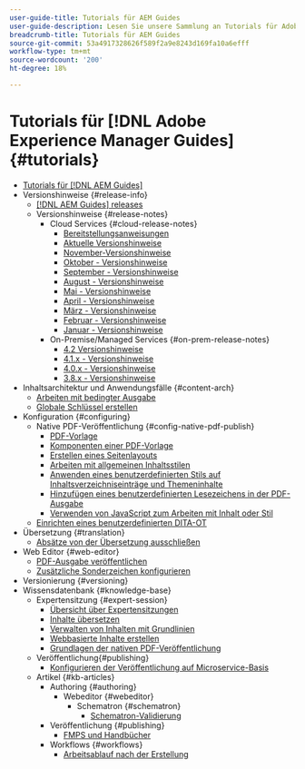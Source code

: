 ```yaml
---
user-guide-title: Tutorials für AEM Guides
user-guide-description: Lesen Sie unsere Sammlung an Tutorials für Adobe Experience Manager Guides.
breadcrumb-title: Tutorials für AEM Guides
source-git-commit: 53a4917328626f589f2a9e8243d169fa10a6efff
workflow-type: tm+mt
source-wordcount: '200'
ht-degree: 18%

---
```



# Tutorials für [!DNL Adobe Experience Manager Guides] {#tutorials}

+ [Tutorials für [!DNL AEM Guides]](overview.md)
+ Versionshinweise {#release-info}
   + [[!DNL AEM Guides] releases](./release-info/latest-release-info.md)
   + Versionshinweise {#release-notes}
      + Cloud Services {#cloud-release-notes}
         + [Bereitstellungsanweisungen](./release-info/deploy-xml-on-aemaacs.md)
         + [Aktuelle Versionshinweise](./release-info/release-notes-2023.2.0.md)
         + [November-Versionshinweise](./release-info/release-notes-2022.11.0.md)
         + [Oktober - Versionshinweise](./release-info/release-notes-2022.10.0.md)
         + [September - Versionshinweise](./release-info/release-notes-2022.9.0.md)
         + [August - Versionshinweise](./release-info/release-notes-2022.8.0.md)
         + [Mai - Versionshinweise](./release-info/release-notes-2022.5.0.md)
         + [April - Versionshinweise](./release-info/release-notes-2022.4.0.md)
         + [März - Versionshinweise](./release-info/release-notes-2022.3.0.md)
         + [Februar - Versionshinweise](./release-info/release-notes-2022.2.0.md)
         + [Januar - Versionshinweise](./release-info/release-notes-2022.1.0.md)
      + On-Premise/Managed Services {#on-prem-release-notes}
         + [4.2 Versionshinweise](./release-info/release-notes-4.2.md)
         + [4.1.x - Versionshinweise](./release-info/release-notes-4.1.md)
         + [4.0.x - Versionshinweise](https://helpx.adobe.com/xml-documentation-for-experience-manager/release-note/release-notes-xml-documentation-solution-4-0.html)
         + [3.8.x - Versionshinweise](https://helpx.adobe.com/xml-documentation-for-experience-manager/release-note/release-notes-xml-documentation-solution-3-8.html)
+ Inhaltsarchitektur und Anwendungsfälle {#content-arch}
   + [Arbeiten mit bedingter Ausgabe](./content-architecture/create-and-use-conditions.md)
   + [Globale Schlüssel erstellen](./content-architecture/create-global-keys.md)
+ Konfiguration {#configuring}
   + Native PDF-Veröffentlichung {#config-native-pdf-publish}
      + [PDF-Vorlage](./native-pdf/pdf-template.md)
      + [Komponenten einer PDF-Vorlage](./native-pdf/components-pdf-template.md)
      + [Erstellen eines Seitenlayouts](./native-pdf/design-page-layout.md)
      + [Arbeiten mit allgemeinen Inhaltsstilen](./native-pdf/stylesheet.md)
      + [Anwenden eines benutzerdefinierten Stils auf Inhaltsverzeichniseinträge und Themeninhalte](./native-pdf/custom-style-toc.md)
      + [Hinzufügen eines benutzerdefinierten Lesezeichens in der PDF-Ausgabe](./native-pdf/add-custom-bookmark.md)
      + [Verwenden von JavaScript zum Arbeiten mit Inhalt oder Stil](./native-pdf/use-javascript-content-style.md)
   + [Einrichten eines benutzerdefinierten DITA-OT](./configuring/setup-a-custom-dita-ot.md)
+ Übersetzung {#translation}
   + [Absätze von der Übersetzung ausschließen](./translation/exclude-paragraphs-from-translation.md)
+ Web Editor {#web-editor}
   + [PDF-Ausgabe veröffentlichen](./web-editor/native-pdf-web-editor.md)
   + [Zusätzliche Sonderzeichen konfigurieren](./web-editor/configure-additional-special-characters.md)
+ Versionierung {#versioning}
+ Wissensdatenbank {#knowledge-base}
   + Expertensitzung {#expert-session}
      + [Übersicht über Expertensitzungen](./knowledge-base/expert-sessions/expert-session.md)
      + [Inhalte übersetzen](./knowledge-base/expert-sessions/translating-content-using-aem-guides-oct22.md)
      + [Verwalten von Inhalten mit Grundlinien](./knowledge-base/expert-sessions/baselines-dec22.md)
      + [Webbasierte Inhalte erstellen](./knowledge-base/expert-sessions/webbased-authoring-jan2023.md)
      + [Grundlagen der nativen PDF-Veröffentlichung](./knowledge-base/expert-sessions/native-pdf-publishing-essentials-feb23.md)
   + Veröffentlichung{#publishing}
      + [Konfigurieren der Veröffentlichung auf Microservice-Basis](./knowledge-base/publishing/configure-microservices.md)
   + Artikel {#kb-articles}
      + Authoring {#authoring}
         + Webeditor {#webeditor}
            + Schematron {#schematron}
               + [Schematron-Validierung](./knowledge-base/kb-articles/authoring/webeditor/schematron/vailidating-with-schematron.md)
      + Veröffentlichung {#publishing}
         + [FMPS und Handbücher](./knowledge-base/kb-articles/publishing/fmpsandguides.md)
      + Workflows {#workflows}
         + [Arbeitsablauf nach der Erstellung](./knowledge-base/kb-articles/workflows/using-post-generation-workflow.md)
